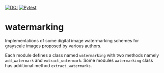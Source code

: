 [![DOI](https://zenodo.org/badge/444999271.svg)](https://zenodo.org/badge/latestdoi/444999271)
[![Pytest](https://github.com/naaci/watermarking/actions/workflows/test-with-latest.yml/badge.svg)](https://github.com/naaci/watermarking/actions/workflows/test-with-latest.yml)

# watermarking
Implementations of some digital image watermarking schemes for grayscale images proposed by various authors. 

Each module defines a class named `watermarking` with two methods namely `add_watermark` and `extract_watermark`. Some modules `watermarking` class has additional method `extract_watermarks`.
